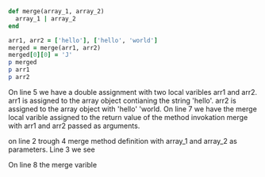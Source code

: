 ``` ruby
def merge(array_1, array_2)
  array_1 | array_2
end

arr1, arr2 = ['hello'], ['hello', 'world']
merged = merge(arr1, arr2)
merged[0][0] = 'J'
p merged
p arr1
p arr2
```

On line 5 we have a double assignment with two local varibles arr1 and arr2. arr1 is assigned to the array object contianing the string 'hello'. arr2 is assigned to the array object with 'hello' 'world. On line 7 we have the merge local varible assigned to the return value of the method invokation merge with arr1 and arr2 passed as arguments.

on line 2 trough 4 merge method definition with array_1 and array_2 as parameters. Line 3 we see 

On line 8 the merge varible 